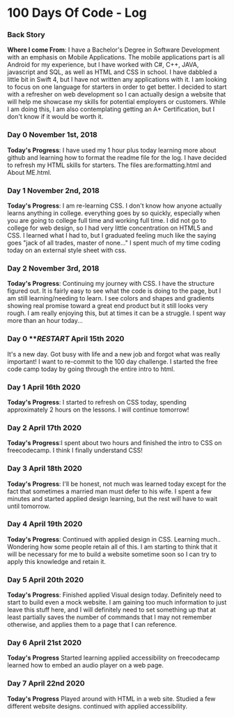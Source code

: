 # 100 Days Of Code - Log

### Back Story
**Where I come From**: I have a Bachelor's Degree in Software Development with an emphasis on Mobile Applications. The mobile applications part is all Android for my experience, but I have worked with C#, C++, JAVA, javascript and SQL, as well as HTML and CSS in school. I have dabbled a little bit in Swift 4, but I have not written any applications with it. I am looking to focus on one language for starters in order to get better. I decided to start with a refresher on web development so I can actually design a website that will help me showcase my skills for potential employers or customers. While I am doing this, I am also contemplating getting an A+ Certification, but I don't know if it would be worth it.

### Day 0 November 1st, 2018

**Today's Progress**: I have used my 1 hour plus today learning more about github and learning how to format the readme file for the log. I have decided to refresh my HTML skills for starters. The files are:formatting.html and About ME.html.

### Day 1 November 2nd, 2018

**Today's Progress**: I am re-learning CSS. I don't know how anyone actually learns anything in college. everything goes by so quickly, especially when you are going to college full time and working full time. I did not go to college for web design, so I had very little concentration on HTML5 and CSS. I learned what I had to, but I graduated feeling much like the saying goes "jack of all trades, master of none..." I spent much of my time coding today on an external style sheet with css.
### Day 2 November 3rd, 2018

**Today's Progress**: Continuing my journey with CSS. I have the structure figured out. It is fairly easy to see what the code is doing to the page, but I am still learning/needing to learn. I see colors and shapes and gradients showing real promise toward a great end product but it still looks very rough. I am really enjoying this, but at times it can be a struggle. I spent way more than an hour today...
### Day 0 ***RESTART* April 15th 2020 
It's a new day. Got busy with life and a new job and forgot what was really important! I want to re-commit to the 100 day challenge. I started the free code camp today by going through the entire intro to html.
### Day 1 April 16th 2020

**Today's Progress**: I started to refresh on CSS today, spending approximately 2 hours on the lessons. I will continue tomorrow!

### Day 2 April 17th 2020

**Today's Progress**:I spent about two hours and finished the intro to CSS on freecodecamp. I think I finally understand CSS!

### Day 3 April 18th 2020

**Today's Progress**: I'll be honest, not much was learned today except for the fact that sometimes a married man must defer to his wife. I spent a few minutes and started applied design learning, but the rest will have to wait until tomorrow.

### Day 4 April 19th 2020

**Today's Progress**: Continued with applied design in CSS. Learning much.. Wondering how some people retain all of this. I am starting to think that it will be necessary for me to build a website sometime soon so I can try to apply this knowledge and retain it.

### Day 5 April 20th 2020

**Today's Progress**: Finished applied Visual design today. Definitely need to start to build even a mock website. I am gaining too much information to just leave this stuff here, and I will definitely need to set something up that at least partially saves the number of commands that I may not remember otherwise, and applies them to a page that I can reference.

### Day 6 April 21st 2020

**Today's Progress** Started learning applied accessibility on freecodecamp learned how to embed an audio player on a web page.

### Day 7 April 22nd 2020

**Today's Progress** Played around with HTML in a web site. Studied a few different website designs. continued with applied accessibility.
